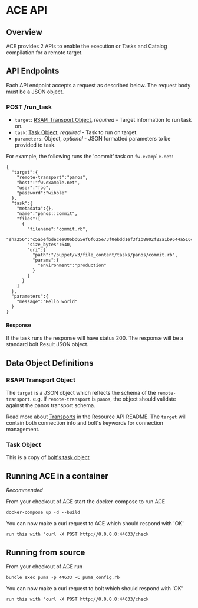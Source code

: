 # ACE API

## Overview
ACE provides 2 APIs to enable the execution or Tasks and Catalog compilation for a remote target.

## API Endpoints
Each API endpoint accepts a request as described below. The request body must be a JSON object.

### POST /run_task
- `target`: [RSAPI Transport Object](#rsapi-transport-object), *required* - Target information to run task on.
- `task`: [Task Object](#task-object), *required* - Task to run on target.
- `parameters`: Object, *optional* - JSON formatted parameters to be provided to task.

For example, the following runs the 'commit' task on `fw.example.net`:
```
{
  "target":{
    "remote-transport":"panos",
    "host":"fw.example.net",
    "user":"foo",
    "password":"wibble"
  },
  "task":{
    "metadata":{},
    "name":"panos::commit",
    "files":[
      {
        "filename":"commit.rb",
        "sha256":"c5abefbdecee006bd65ef6f625e73f0ebdd1ef3f1b8802f22a1b9644a516ce40",
        "size_bytes":640,
        "uri":{
          "path":"/puppet/v3/file_content/tasks/panos/commit.rb",
          "params":{
            "environment":"production"
          }
        }
      }
    ]
  },
  "parameters":{
    "message":"Hello world"
  }
}
```

#### Response
If the task runs the response will have status 200.
The response will be a standard bolt Result JSON object.

## Data Object Definitions

### RSAPI Transport Object
The `target` is a JSON object which reflects the schema of the `remote-transport`.
e.g. If `remote-transport` is `panos`, the object should validate against the panos transport schema.

Read more about [Transports](https://github.com/puppetlabs/puppet-resource_api#remote-resources) in the Resource API README. The `target` will contain both connection info and bolt's keywords for connection management.

### Task Object
This is a copy of [bolt's task object](https://github.com/puppetlabs/bolt/blob/master/developer-docs/bolt-api-servers.md#task-object)


## Running ACE in a container
*Recommended*

From your checkout of ACE start the docker-compose to run ACE

```
docker-compose up -d --build
```

You can now make a curl request to ACE which should respond with 'OK'

```
run this with "curl -X POST http://0.0.0.0:44633/check
```

## Running from source

From your checkout of ACE run

```
bundle exec puma -p 44633 -C puma_config.rb
```

You can now make a curl request to bolt which should respond with 'OK'
```
run this with "curl -X POST http://0.0.0.0:44633/check
```
